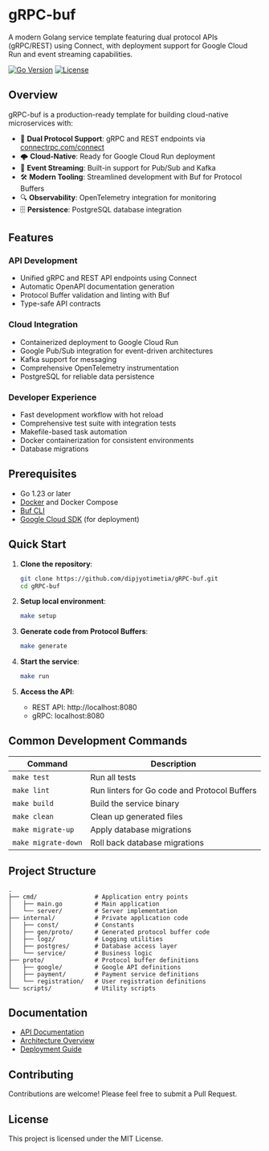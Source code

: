 # gRPC-buf

A modern Golang service template featuring dual protocol APIs (gRPC/REST) using Connect, with deployment support for Google Cloud Run and event streaming capabilities.

[![Go Version](https://img.shields.io/github/go-mod/go-version/dipjyotimetia/gRPC-buf)](go.mod)
[![License](https://img.shields.io/github/license/dipjyotimetia/gRPC-buf)](LICENSE)

## Overview

gRPC-buf is a production-ready template for building cloud-native microservices with:

- 🚀 **Dual Protocol Support**: gRPC and REST endpoints via [connectrpc.com/connect](https://connectrpc.com)
- 🌩️ **Cloud-Native**: Ready for Google Cloud Run deployment
- 📨 **Event Streaming**: Built-in support for Pub/Sub and Kafka
- 🛠️ **Modern Tooling**: Streamlined development with Buf for Protocol Buffers
- 🔍 **Observability**: OpenTelemetry integration for monitoring
- 🗄️ **Persistence**: PostgreSQL database integration

## Features

### API Development
- Unified gRPC and REST API endpoints using Connect
- Automatic OpenAPI documentation generation
- Protocol Buffer validation and linting with Buf
- Type-safe API contracts

### Cloud Integration
- Containerized deployment to Google Cloud Run
- Google Pub/Sub integration for event-driven architectures
- Kafka support for messaging
- Comprehensive OpenTelemetry instrumentation
- PostgreSQL for reliable data persistence

### Developer Experience
- Fast development workflow with hot reload
- Comprehensive test suite with integration tests
- Makefile-based task automation
- Docker containerization for consistent environments
- Database migrations

## Prerequisites

- Go 1.23 or later
- [Docker](https://docs.docker.com/get-docker/) and Docker Compose
- [Buf CLI](https://docs.buf.build/installation)
- [Google Cloud SDK](https://cloud.google.com/sdk/docs/install) (for deployment)

## Quick Start

1. **Clone the repository**:
   ```bash
   git clone https://github.com/dipjyotimetia/gRPC-buf.git
   cd gRPC-buf
   ```

2. **Setup local environment**:
   ```bash
   make setup
   ```

3. **Generate code from Protocol Buffers**:
   ```bash
   make generate
   ```

4. **Start the service**:
   ```bash
   make run
   ```

5. **Access the API**:
   - REST API: http://localhost:8080
   - gRPC: localhost:8080

## Common Development Commands

| Command | Description |
|---------|-------------|
| `make test` | Run all tests |
| `make lint` | Run linters for Go code and Protocol Buffers |
| `make build` | Build the service binary |
| `make clean` | Clean up generated files |
| `make migrate-up` | Apply database migrations |
| `make migrate-down` | Roll back database migrations |

## Project Structure

```
.
├── cmd/                # Application entry points
│   ├── main.go         # Main application
│   └── server/         # Server implementation
├── internal/           # Private application code
│   ├── const/          # Constants
│   ├── gen/proto/      # Generated protocol buffer code
│   ├── logz/           # Logging utilities
│   ├── postgres/       # Database access layer
│   └── service/        # Business logic
├── proto/              # Protocol buffer definitions
│   ├── google/         # Google API definitions
│   ├── payment/        # Payment service definitions
│   └── registration/   # User registration definitions
└── scripts/            # Utility scripts
```

## Documentation

- [API Documentation](doc/about.md)
- [Architecture Overview](doc/about.md)
- [Deployment Guide](doc/about.md)

## Contributing

Contributions are welcome! Please feel free to submit a Pull Request.

## License

This project is licensed under the MIT License.
